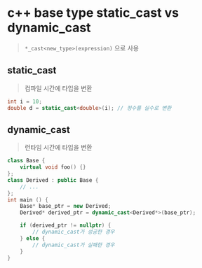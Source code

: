 # c++ base type static_cast vs dynamic_cast

> `*_cast<new_type>(expression)` 으로 사용

## static_cast

> 컴파일 시간에 타입을 변환

```cpp
int i = 10;
double d = static_cast<double>(i); // 정수를 실수로 변환
```

## dynamic_cast

> 런타임 시간에 타입을 변환

```cpp
class Base {
    virtual void foo() {}
};
class Derived : public Base {
    // ...
};
int main () {
    Base* base_ptr = new Derived;
    Derived* derived_ptr = dynamic_cast<Derived*>(base_ptr);

    if (derived_ptr != nullptr) {
        // dynamic_cast가 성공한 경우
    } else {
        // dynamic_cast가 실패한 경우
    }
}
```
